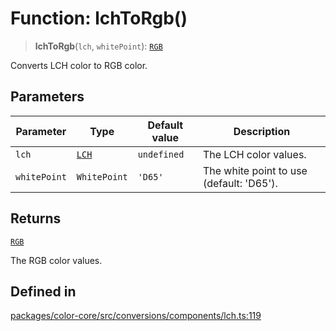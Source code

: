 # Function: lchToRgb()

> **lchToRgb**(`lch`, `whitePoint`): [`RGB`](../type-aliases/RGB.md)

Converts LCH color to RGB color.

## Parameters

| Parameter | Type | Default value | Description |
| ------ | ------ | ------ | ------ |
| `lch` | [`LCH`](../type-aliases/LCH.md) | `undefined` | The LCH color values. |
| `whitePoint` | `WhitePoint` | `'D65'` | The white point to use (default: 'D65'). |

## Returns

[`RGB`](../type-aliases/RGB.md)

The RGB color values.

## Defined in

[packages/color-core/src/conversions/components/lch.ts:119](https://github.com/iamlite/color-core-mono-test/blob/d94d70fcd3b8bc32b54a8388048088ead1ff133f/packages/color-core/src/conversions/components/lch.ts#L119)
